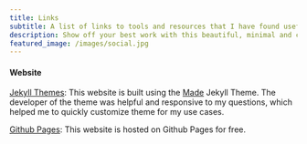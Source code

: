 ```yaml
---
title: Links
subtitle: A list of links to tools and resources that I have found useful.
description: Show off your best work with this beautiful, minimal and customizable portfolio theme.
featured_image: /images/social.jpg
---
```


#### Website
<a href="https://jekyllthemes.io/" target="_blank" rel="noopener noreferrer">Jekyll Themes</a>:
This website is built using the <a href="https://made.jekyllthemes.io/" target="_blank" rel="noopener noreferrer">Made</a> Jekyll Theme. The developer of the theme was helpful and responsive to my questions, which helped me to quickly customize theme for my use cases.

<a href="https://pages.github.com/" target="_blank" rel="noopener noreferrer">Github Pages</a>:
This website is hosted on Github Pages for free.
